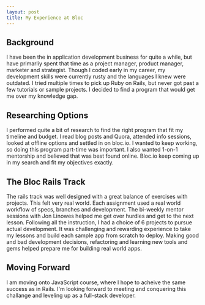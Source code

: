 ```yaml
---
layout: post
title: My Experience at Bloc
---
```


## Background
I have been the in application development business for quite a while, but have primarliy spent that time as a project manager, product manager, marketer and strategist. Though I coded early in my career, my development skills were currently rusty and the languages I knew were outdated. I tried multiple times to pick up Ruby on Rails, but never got past a few tutorials or sample projects. I decided to find a program that would get me over my knowledge gap. 

## Researching Options

I performed quite a bit of research to find the right program that fit my timeline and budget. I read blog posts and Quora, attended info sessions, looked at offline options and settled in on bloc.io. I wanted to keep working, so doing this program part-time was important. I also wanted 1-on-1 mentorship and believed that was best found online. Bloc.io keep coming up in my search and fit my objectives exactly. 

## The Bloc Rails Track
The rails track was well designed with a great balance of exercises with projects. This felt very real world. Each assignment used a real world workflow of specs, branches and development. The bi-weekly mentor sessions with Jon Linowes helped me get over hurdles and get to the next lesson. Following all the instruction, I had a choice of 6 projects to pursue actual development. It was challenging and rewarding experience to take my lessons and build each sample app from scratch to deploy. Making good and bad development decisions, refactoring and learning new tools and gems helped prepare me for building real world apps.

## Moving Forward
I am moving onto JavaScript course, where I hope to acheive the same success as in Rails. I'm looking forward to meeting and conquering this challange and leveling up as a full-stack developer.
